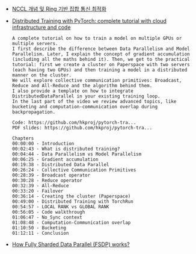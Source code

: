 * [NCCL 개념 및 Ring 기반 집합 통신 최적화](https://computing-jhson.tistory.com/81)



* [Distributed Training with PyTorch: complete tutorial with cloud infrastructure and code](https://www.youtube.com/watch?v=toUSzwR0EV8)

  ```
  A complete tutorial on how to train a model on multiple GPUs or multiple servers.
  I first describe the difference between Data Parallelism and Model Parallelism. Later, I explain the concept of gradient accumulation (including all the maths behind it). Then, we get to the practical tutorial: first we create a cluster on Paperspace with two servers (each having two GPUs) and then training a model in a distributed manner on the cluster.
  We will explore collective communication primitives: Broadcast, Reduce and All-Reduce and the algorithm behind them.
  I also provide a template on how to integrate DistributedDataParallel in your existing training loop.
  In the last part of the video we review advanced topics, like bucketing and computation-communication overlap during backpropagation.
  
  Code: https://github.com/hkproj/pytorch-tra...
  PDF slides: https://github.com/hkproj/pytorch-tra...
  
  Chapters
  00:00:00 - Introduction
  00:02:43 - What is distributed training?
  00:04:44 - Data Parallelism vs Model Parallelism
  00:06:25 - Gradient accumulation
  00:19:38 - Distributed Data Parallel
  00:26:24 - Collective Communication Primitives
  00:28:39 - Broadcast operator
  00:30:28 - Reduce operator
  00:32:39 - All-Reduce
  00:33:20 - Failover
  00:36:14 - Creating the cluster (Paperspace)
  00:49:00 - Distributed Training with TorchRun
  00:54:57 - LOCAL RANK vs GLOBAL RANK
  00:56:05 - Code walkthrough
  01:06:47 - No_Sync context
  01:08:48 - Computation-Communication overlap
  01:10:50 - Bucketing
  01:12:11 - Conclusion
  ```

* [How Fully Sharded Data Parallel (FSDP) works?](https://www.youtube.com/watch?v=By_O0k102PY)



